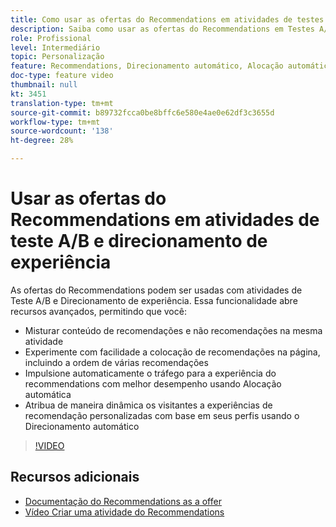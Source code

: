 ```yaml
---
title: Como usar as ofertas do Recommendations em atividades de testes A/B e direcionamento de experiência
description: Saiba como usar as ofertas do Recommendations em Testes A/B e Atividades de Direcionamento de experiência no Adobe Target.
role: Profissional
level: Intermediário
topic: Personalização
feature: Recommendations, Direcionamento automático, Alocação automática
doc-type: feature video
thumbnail: null
kt: 3451
translation-type: tm+mt
source-git-commit: b89732fcca0be8bffc6e580e4ae0e62df3c3655d
workflow-type: tm+mt
source-wordcount: '138'
ht-degree: 28%

---
```



# Usar as ofertas do Recommendations em atividades de teste A/B e direcionamento de experiência

As ofertas do Recommendations podem ser usadas com atividades de Teste A/B e Direcionamento de experiência. Essa funcionalidade abre recursos avançados, permitindo que você:

* Misturar conteúdo de recomendações e não recomendações na mesma atividade
* Experimente com facilidade a colocação de recomendações na página, incluindo a ordem de várias recomendações
* Impulsione automaticamente o tráfego para a experiência do recommendations com melhor desempenho usando Alocação automática
* Atribua de maneira dinâmica os visitantes a experiências de recomendação personalizadas com base em seus perfis usando o Direcionamento automático

>[!VIDEO](https://video.tv.adobe.com/v/28878?quality=12)

## Recursos adicionais

* [Documentação do Recommendations as a offer](https://docs.adobe.com/content/help/en/target/using/recommendations/recommendations-as-an-offer.html)
* [Vídeo Criar uma atividade do Recommendations](create-a-recommendations-activity.md)
